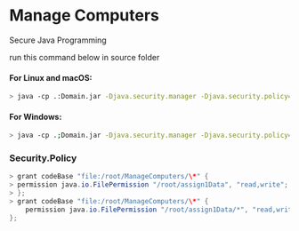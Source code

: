 # Manage Computers

Secure Java Programming

run this command below in source folder

#### For Linux and macOS:

```sh
> java -cp .:Domain.jar -Djava.security.manager -Djava.security.policy=security.policy ManageComputers
```

#### For Windows:

```sh
> java -cp .;Domain.jar -Djava.security.manager -Djava.security.policy=security.policy ManageComputers
```

### Security.Policy

```java
> grant codeBase "file:/root/ManageComputers/\*" {
> permission java.io.FilePermission "/root/assign1Data", "read,write";
> };
> grant codeBase "file:/root/ManageComputers/\*" {
    permission java.io.FilePermission "/root/assign1Data/*", "read,write,delete";
};
```
